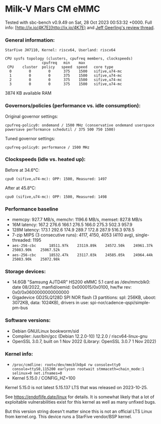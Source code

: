 # Milk-V Mars CM eMMC

Tested with sbc-bench v0.9.49 on Sat, 28 Oct 2023 00:53:32 +0000.  Full info: [http://ix.io/4K7E](http://ix.io/4K7E) and [Jeff Geerling's review thread](https://github.com/geerlingguy/sbc-reviews/issues/22).

### General information:

    StarFive JH7110, Kernel: riscv64, Userland: riscv64
    
    CPU sysfs topology (clusters, cpufreq members, clockspeeds)
                     cpufreq   min    max
     CPU    cluster  policy   speed  speed   core type
      0        0        0      375    1500   sifive,u74-mc
      1        0        0      375    1500   sifive,u74-mc
      2        0        0      375    1500   sifive,u74-mc
      3        0        0      375    1500   sifive,u74-mc

3874 KB available RAM

### Governors/policies (performance vs. idle consumption):

Original governor settings:

    cpufreq-policy0: ondemand / 1500 MHz (conservative ondemand userspace powersave performance schedutil / 375 500 750 1500)

Tuned governor settings:

    cpufreq-policy0: performance / 1500 MHz

### Clockspeeds (idle vs. heated up):

Before at 34.6°C:

    cpu0 (sifive,u74-mc): OPP: 1500, Measured: 1497 

After at 45.8°C:

    cpu0 (sifive,u74-mc): OPP: 1500, Measured: 1498 

### Performance baseline

  * memcpy: 927.7 MB/s, memchr: 1196.6 MB/s, memset: 827.8 MB/s
  * 16M latency: 167.2 276.6 166.1 276.5 166.0 275.3 502.3 957.9 
  * 128M latency: 173.1 292.6 174.9 289.7 172.8 287.9 516.3 978.5 
  * 7-zip MIPS (3 consecutive runs): 4117, 4150, 4053 (4110 avg), single-threaded: 1195
  * `aes-256-cbc      18511.97k    23119.89k    24572.50k    24961.37k    25083.90k    25067.52k`
  * `aes-256-cbc      18532.47k    23117.03k    24585.05k    24964.44k    25083.90k    25072.98k`

### Storage devices:

  * 14.6GB "Samsung AJTD4R" HS200 eMMC 5.1 card as /dev/mmcblk0: date 08/2022, manfid/oemid: 0x000015/0x0100, hw/fw rev: 0x0/0x0600000000000000
  * Gigadevice GD25LQ128D SPI NOR flash (3 partitions: spl: 256KB, uboot: 3072KB, data: 1024KB), drivers in use: spi-nor/cadence-qspi/simple-pm-bus

### Software versions:

  * Debian GNU/Linux bookworm/sid
  * Compiler: /usr/bin/gcc (Debian 12.2.0-10) 12.2.0 / riscv64-linux-gnu
  * OpenSSL 3.0.7, built on 1 Nov 2022 (Library: OpenSSL 3.0.7 1 Nov 2022)    

### Kernel info:

  * `/proc/cmdline: root=/dev/mmcblk0p4 rw console=tty0 console=ttyS0,115200 earlycon rootwait stmmaceth=chain_mode:1 selinux=0 net.ifnames=0`
  * Kernel 5.15.0 / CONFIG_HZ=100

Kernel 5.15.0 is not latest 5.15.137 LTS that was released on 2023-10-25.

See https://endoflife.date/linux for details. It is somewhat likely that
a lot of exploitable vulnerabilities exist for this kernel as well as many
unfixed bugs.

But this version string doesn't matter since this is not an official LTS Linux
from kernel.org. This device runs a StarFive vendor/BSP kernel.

